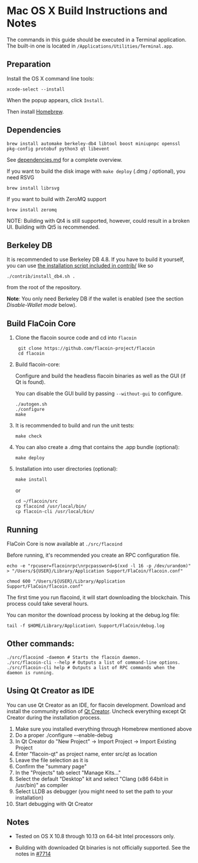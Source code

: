 Mac OS X Build Instructions and Notes
====================================
The commands in this guide should be executed in a Terminal application.
The built-in one is located in `/Applications/Utilities/Terminal.app`.

Preparation
-----------
Install the OS X command line tools:

`xcode-select --install`

When the popup appears, click `Install`.

Then install [Homebrew](https://brew.sh).

Dependencies
----------------------

    brew install automake berkeley-db4 libtool boost miniupnpc openssl pkg-config protobuf python3 qt libevent

See [dependencies.md](dependencies.md) for a complete overview.

If you want to build the disk image with `make deploy` (.dmg / optional), you need RSVG

    brew install librsvg

If you want to build with ZeroMQ support
    
    brew install zeromq

NOTE: Building with Qt4 is still supported, however, could result in a broken UI. Building with Qt5 is recommended.

Berkeley DB
-----------
It is recommended to use Berkeley DB 4.8. If you have to build it yourself,
you can use [the installation script included in contrib/](/contrib/install_db4.sh)
like so

```shell
./contrib/install_db4.sh .
```

from the root of the repository.

**Note**: You only need Berkeley DB if the wallet is enabled (see the section *Disable-Wallet mode* below).

Build FlaCoin Core
------------------------

1. Clone the flacoin source code and cd into `flacoin`

        git clone https://github.com/flacoin-project/flacoin
        cd flacoin

2.  Build flacoin-core:

    Configure and build the headless flacoin binaries as well as the GUI (if Qt is found).

    You can disable the GUI build by passing `--without-gui` to configure.

        ./autogen.sh
        ./configure
        make

3.  It is recommended to build and run the unit tests:

        make check

4.  You can also create a .dmg that contains the .app bundle (optional):

        make deploy

5.  Installation into user directories (optional):

        make install

    or

        cd ~/flacoin/src
        cp flacoind /usr/local/bin/
        cp flacoin-cli /usr/local/bin/

Running
-------

FlaCoin Core is now available at `./src/flacoind`

Before running, it's recommended you create an RPC configuration file.

    echo -e "rpcuser=flacoinrpc\nrpcpassword=$(xxd -l 16 -p /dev/urandom)" > "/Users/${USER}/Library/Application Support/FlaCoin/flacoin.conf"

    chmod 600 "/Users/${USER}/Library/Application Support/FlaCoin/flacoin.conf"

The first time you run flacoind, it will start downloading the blockchain. This process could take several hours.

You can monitor the download process by looking at the debug.log file:

    tail -f $HOME/Library/Application\ Support/FlaCoin/debug.log

Other commands:
-------

    ./src/flacoind -daemon # Starts the flacoin daemon.
    ./src/flacoin-cli --help # Outputs a list of command-line options.
    ./src/flacoin-cli help # Outputs a list of RPC commands when the daemon is running.

Using Qt Creator as IDE
------------------------
You can use Qt Creator as an IDE, for flacoin development.
Download and install the community edition of [Qt Creator](https://www.qt.io/download/).
Uncheck everything except Qt Creator during the installation process.

1. Make sure you installed everything through Homebrew mentioned above
2. Do a proper ./configure --enable-debug
3. In Qt Creator do "New Project" -> Import Project -> Import Existing Project
4. Enter "flacoin-qt" as project name, enter src/qt as location
5. Leave the file selection as it is
6. Confirm the "summary page"
7. In the "Projects" tab select "Manage Kits..."
8. Select the default "Desktop" kit and select "Clang (x86 64bit in /usr/bin)" as compiler
9. Select LLDB as debugger (you might need to set the path to your installation)
10. Start debugging with Qt Creator

Notes
-----

* Tested on OS X 10.8 through 10.13 on 64-bit Intel processors only.

* Building with downloaded Qt binaries is not officially supported. See the notes in [#7714](https://github.com/bitcoin/bitcoin/issues/7714)
